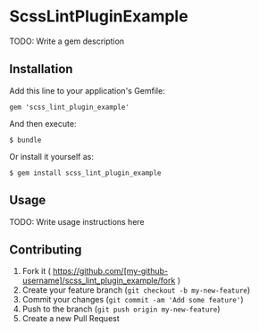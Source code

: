 # ScssLintPluginExample

TODO: Write a gem description

## Installation

Add this line to your application's Gemfile:

    gem 'scss_lint_plugin_example'

And then execute:

    $ bundle

Or install it yourself as:

    $ gem install scss_lint_plugin_example

## Usage

TODO: Write usage instructions here

## Contributing

1. Fork it ( https://github.com/[my-github-username]/scss_lint_plugin_example/fork )
2. Create your feature branch (`git checkout -b my-new-feature`)
3. Commit your changes (`git commit -am 'Add some feature'`)
4. Push to the branch (`git push origin my-new-feature`)
5. Create a new Pull Request
